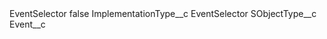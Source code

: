 <?xml version="1.0" encoding="UTF-8"?>
<CustomMetadata xmlns="http://soap.sforce.com/2006/04/metadata" xmlns:xsi="http://www.w3.org/2001/XMLSchema-instance" xmlns:xsd="http://www.w3.org/2001/XMLSchema">
    <label>EventSelector</label>
    <protected>false</protected>
    <values>
        <field>ImplementationType__c</field>
        <value xsi:type="xsd:string">EventSelector</value>
    </values>
    <values>
        <field>SObjectType__c</field>
        <value xsi:type="xsd:string">Event__c</value>
    </values>
</CustomMetadata>
